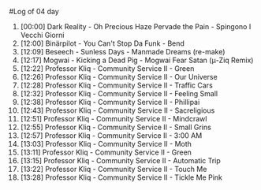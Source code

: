 #Log of 04 day

1. [00:00] Dark Reality - Oh Precious Haze Pervade the Pain - Spingono I Vecchi Giorni
1. [12:00] Binärpilot - You Can't Stop Da Funk - Bend
1. [12:09] Beseech - Sunless Days - Manmade Dreams (re-make)
1. [12:17] Mogwai - Kicking a Dead Pig - Mogwai Fear Satan (μ-Ziq Remix)
1. [12:22] Professor Kliq - Community Service II - Green
1. [12:26] Professor Kliq - Community Service II - Our Universe
1. [12:28] Professor Kliq - Community Service II - Traffic Cars
1. [12:32] Professor Kliq - Community Service II - Feeling Small
1. [12:38] Professor Kliq - Community Service II - Phillipai
1. [12:43] Professor Kliq - Community Service II - Sacreligious
1. [12:51] Professor Kliq - Community Service II - Mindcrawl
1. [12:55] Professor Kliq - Community Service II - Small Grins
1. [12:57] Professor Kliq - Community Service II - 3:00 AM
1. [13:03] Professor Kliq - Community Service II - Moth
1. [13:11] Professor Kliq - Community Service II - Green
1. [13:15] Professor Kliq - Community Service II - Automatic Trip
1. [13:22] Professor Kliq - Community Service II - Touch Me
1. [13:28] Professor Kliq - Community Service II - Tickle Me Pink
